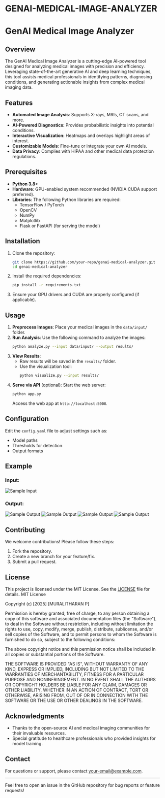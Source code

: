 # GENAI-MEDICAL-IMAGE-ANALYZER
# GenAI Medical Image Analyzer

## Overview
The GenAI Medical Image Analyzer is a cutting-edge AI-powered tool designed for analyzing medical images with precision and efficiency. Leveraging state-of-the-art generative AI and deep learning techniques, this tool assists medical professionals in identifying patterns, diagnosing conditions, and generating actionable insights from complex medical imaging data.

## Features
- **Automated Image Analysis**: Supports X-rays, MRIs, CT scans, and more.
- **AI-Powered Diagnostics**: Provides probabilistic insights into potential conditions.
- **Interactive Visualization**: Heatmaps and overlays highlight areas of interest.
- **Customizable Models**: Fine-tune or integrate your own AI models.
- **Data Privacy**: Complies with HIPAA and other medical data protection regulations.

## Prerequisites
- **Python 3.8+**
- **Hardware**: GPU-enabled system recommended (NVIDIA CUDA support preferred).
- **Libraries**: The following Python libraries are required:
  - TensorFlow / PyTorch
  - OpenCV
  - NumPy
  - Matplotlib
  - Flask or FastAPI (for serving the model)

## Installation
1. Clone the repository:
   ```bash
   git clone https://github.com/your-repo/genai-medical-analyzer.git
   cd genai-medical-analyzer
   ```
2. Install the required dependencies:
   ```bash
   pip install -r requirements.txt
   ```
3. Ensure your GPU drivers and CUDA are properly configured (if applicable).

## Usage
1. **Preprocess Images**:
   Place your medical images in the `data/input/` folder.
2. **Run Analysis**:
   Use the following command to analyze the images:
   ```bash
   python analyze.py --input data/input/ --output results/
   ```
3. **View Results**:
   - Raw results will be saved in the `results/` folder.
   - Use the visualization tool:
     ```bash
     python visualize.py --input results/
     ```
4. **Serve via API** (optional):
   Start the web server:
   ```bash
   python app.py
   ```
   Access the web app at `http://localhost:5000`.

## Configuration
Edit the `config.yaml` file to adjust settings such as:
- Model paths
- Thresholds for detection
- Output formats

## Example
### Input:
![Sample Input](input/io.png)

### Output:
![Sample Output](output/ou1.png)
![Sample Output](output/ou2.png)
![Sample Output](output/ou3.png)
![Sample Output](output/ou4.png)


## Contributing
We welcome contributions! Please follow these steps:
1. Fork the repository.
2. Create a new branch for your feature/fix.
3. Submit a pull request.

## License
This project is licensed under the MIT License. See the [LICENSE](LICENSE) file for details.
MIT License

Copyright (c) [2025] [MURALITHARAN P]

Permission is hereby granted, free of charge, to any person obtaining a copy
of this software and associated documentation files (the "Software"), to deal
in the Software without restriction, including without limitation the rights
to use, copy, modify, merge, publish, distribute, sublicense, and/or sell
copies of the Software, and to permit persons to whom the Software is
furnished to do so, subject to the following conditions:

The above copyright notice and this permission notice shall be included in all
copies or substantial portions of the Software.

THE SOFTWARE IS PROVIDED "AS IS", WITHOUT WARRANTY OF ANY KIND, EXPRESS OR
IMPLIED, INCLUDING BUT NOT LIMITED TO THE WARRANTIES OF MERCHANTABILITY,
FITNESS FOR A PARTICULAR PURPOSE AND NONINFRINGEMENT. IN NO EVENT SHALL THE
AUTHORS OR COPYRIGHT HOLDERS BE LIABLE FOR ANY CLAIM, DAMAGES OR OTHER
LIABILITY, WHETHER IN AN ACTION OF CONTRACT, TORT OR OTHERWISE, ARISING FROM,
OUT OF OR IN CONNECTION WITH THE SOFTWARE OR THE USE OR OTHER DEALINGS IN THE
SOFTWARE.


## Acknowledgments
- Thanks to the open-source AI and medical imaging communities for their invaluable resources.
- Special gratitude to healthcare professionals who provided insights for model training.

## Contact
For questions or support, please contact [your-email@example.com](mailto:muralitharanparameswaran2004@gmail.com).

---
Feel free to open an issue in the GitHub repository for bug reports or feature requests!

